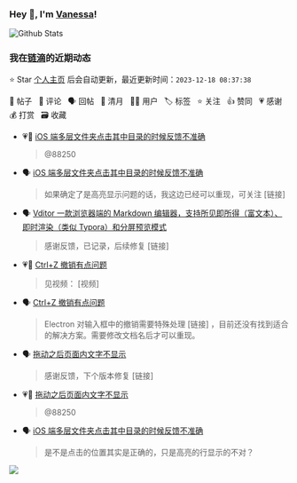 ### Hey 👋, I'm [Vanessa](http://vanessa.b3log.org/)!

![Github Stats](https://github-readme-stats.vercel.app/api?username=Vanessa219&show_icons=true)

<!--events start -->

### 我在[链滴](https://ld246.com)的近期动态

⭐️ Star [个人主页](https://github.com/Vanessa219/Vanessa219) 后会自动更新，最近更新时间：`2023-12-18 08:37:38`

📝 帖子 &nbsp; 💬 评论 &nbsp; 🗣 回帖 &nbsp; 🌙 清月 &nbsp; 👨‍💻 用户 &nbsp; 🏷️ 标签 &nbsp; ⭐️ 关注 &nbsp; 👍 赞同 &nbsp; 💗 感谢 &nbsp; 💰 打赏 &nbsp; 🗃 收藏

* 💗💬 [iOS 端多层文件夹点击其中目录的时候反馈不准确](https://ld246.com/article/1702682842955/comment/1702779657398#comments)

  > @88250
* 🗣 [iOS 端多层文件夹点击其中目录的时候反馈不准确](https://ld246.com/article/1702682842955/comment/1702779657398#comments)

  > 如果确定了是高亮显示问题的话，我这边已经可以重现，可关注 [链接]
* 🗣 [Vditor 一款浏览器端的 Markdown 编辑器，支持所见即所得（富文本）、即时渲染（类似 Typora）和分屏预览模式](https://ld246.com/article/1549638745630/comment/1702739868556#comments)

  > 感谢反馈，已记录，后续修复 [链接]
* 💗📝 [Ctrl+Z 撤销有点问题](https://ld246.com/article/1702732108877)

  > 见视频： [视频]
* 🗣 [Ctrl+Z 撤销有点问题](https://ld246.com/article/1702732108877/comment/1702734613795#comments)

  > Electron 对输入框中的撤销需要特殊处理 [链接] ，目前还没有找到适合的解决方案。需要修改文档名后才可以重现。
* 🗣 [拖动之后页面内文字不显示](https://ld246.com/article/1702733424428/comment/1702733476614#comments)

  > 感谢反馈，下个版本修复 [链接]
* 💗💬 [拖动之后页面内文字不显示](https://ld246.com/article/1702733424428/comment/1702733476614#comments)

  > @88250
* 🗣 [iOS 端多层文件夹点击其中目录的时候反馈不准确](https://ld246.com/article/1702682842955/comment/1702699039313#comments)

  > 是不是点击的位置其实是正确的，只是高亮的行显示的不对？


<!--events end -->

<a title="Hits" target="_blank" href="https://github.com/Vanessa219/Vanessa219"><img src="https://hits.b3log.org/Vanessa219/Vanessa219.svg"></a>
